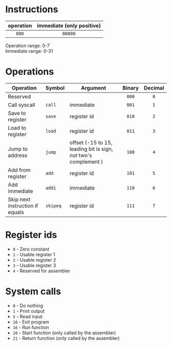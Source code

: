 # Instructions

| **operation** | **immediate (only positive)** |
| :-----------: | :---------------------------: |
|     `000`     |            `00000`            |

Operation range: 0-7  
Immediate range: 0-31

# Operations

| Operation                       | Symbol   | Argument                                                         | Binary | Decimal |
| ------------------------------- | -------- | ---------------------------------------------------------------- | :----: | :-----: |
| Reserved                        |          |                                                                  | `000`  |   `0`   |
| Call syscall                    | `call`   | immediate                                                        | `001`  |   `1`   |
| Save to register                | `save`   | register id                                                      | `010`  |   `2`   |
| Load to register                | `load`   | register id                                                      | `011`  |   `3`   |
| Jump to address                 | `jump`   | offset (-15 to 15, leading bit is sign, _not_ two's complement ) | `100`  |   `4`   |
| Add from register               | `add`    | register id                                                      | `101`  |   `5`   |
| Add immediate                   | `addi`   | immediate                                                        | `110`  |   `6`   |
| Skip next instruction if equals | `skipeq` | register id                                                      | `111`  |   `7`   |

# Register ids

- `0` - Zero constant
- `1` - Usable register 1
- `2` - Usable register 2
- `3` - Usable register 3
- `4` - Reserved for assembler

# System calls

- `0` - Do nothing
- `1` - Print output
- `5` - Read input
- `10` - Exit program
- `16` - Run function
- `20` - Start function (only called by the assembler)
- `21` - Return function (only called by the assembler)
